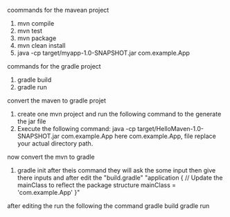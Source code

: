 coommands for the mavean project
1. mvn compile
2. mvn test
3. mvn package
4. mvn clean install
5. java -cp target/myapp-1.0-SNAPSHOT.jar com.example.App

commands for the gradle project
1. gradle build
2. gradle run


convert the maven to gradle projet
1. create one mvn project and run the following command to the generate the jar file
 1. Execute the following command:
java -cp target/HelloMaven-1.0-SNAPSHOT.jar com.example.App
 here com.example.App, file replace your actual directory path.

now convert the mvn to gradle
1. gradle init
 after theis command they will ask the some input then give there inputs and after  edit the "build.gradle"
"application {
// Update the mainClass to reflect the package structure
mainClass = 'com.example.App'
}"

after editing the run the following the command
gradle build
gradle run
